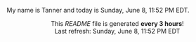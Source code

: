 My name is Tanner and today is Sunday, June 8, 11:52 PM EDT.

<p align="center">This <i>README</i> file is generated <b>every 3 hours</b>!</br>Last refresh: Sunday, June 8, 11:52 PM EDT<br /></p>
